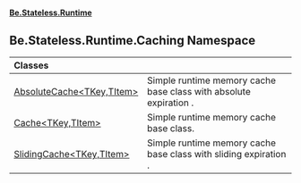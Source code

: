 #### [Be.Stateless.Runtime](README.md 'README')

## Be.Stateless.Runtime.Caching Namespace

| Classes | |
| :--- | :--- |
| [AbsoluteCache&lt;TKey,TItem&gt;](AbsoluteCache_TKey,TItem_.md 'Be.Stateless.Runtime.Caching.AbsoluteCache<TKey,TItem>') | Simple runtime memory cache base class with absolute expiration <seealso cref="P:Be.Stateless.Runtime.Caching.AbsoluteCache`2.CacheItemPolicy"/>. |
| [Cache&lt;TKey,TItem&gt;](Cache_TKey,TItem_.md 'Be.Stateless.Runtime.Caching.Cache<TKey,TItem>') | Simple runtime memory cache base class. |
| [SlidingCache&lt;TKey,TItem&gt;](SlidingCache_TKey,TItem_.md 'Be.Stateless.Runtime.Caching.SlidingCache<TKey,TItem>') | Simple runtime memory cache base class with sliding expiration <seealso cref="P:Be.Stateless.Runtime.Caching.SlidingCache`2.CacheItemPolicy"/>. |
